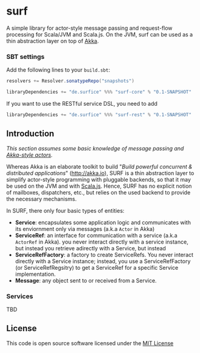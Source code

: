 surf
====

A simple library for actor-style message passing and request-flow processing for Scala/JVM and Scala.js.
On the JVM, surf can be used as a thin abstraction layer on top of [Akka](http://akka.io).

### SBT settings
Add the following lines to your `build.sbt`:
```scala
resolvers += Resolver.sonatypeRepo("snapshots")

libraryDependencies += "de.surfice" %%% "surf-core" % "0.1-SNAPSHOT"
```
If you want to use the RESTful service DSL, you need to add
```scala
libraryDependencies += "de.surfice" %%% "surf-rest" % "0.1-SNAPSHOT"
```

Introduction
------------
*This section assumes some basic knowledge of message passing and [Akka-style actors](http://doc.akka.io/docs/akka/current/general/actors.html).*

Whereas Akka is an elaborate toolkit to build "*Build powerful concurrent & distributed applications*" (http://akka.io), SURF is a thin abstraction layer to simplify actor-style programming with pluggable backends, so that it may be used on the JVM and with [Scala.js](http://scala-js.org). Hence, SURF has no explicit notion of mailboxes, dispatchers, etc., but relies on the used backend to provide the necessary mechanisms.

In SURF, there only four basic types of entities:

* **Service**: encapsulates some application logic and communicates with its enviornment only via messages (a.k.a `Actor` in Akka)
* **ServiceRef**: an interface for communication with a service (a.k.a `ActorRef` in Akka). you never interact directly with a service instance, but instead you retrieve adirectly with a Service, but instead
* **ServiceRefFactory**: a factory to create ServiceRefs. You never interact directly with a Service instance; instead, you use a ServiceRefFactory (or ServiceRefRegsitry) to get a ServiceRef for a specific Service implementation.
* **Message**: any object sent to or received from a Service.


### Services
TBD


License
-------
This code is open source software licensed under the [MIT License](http://opensource.org/licenses/MIT)
